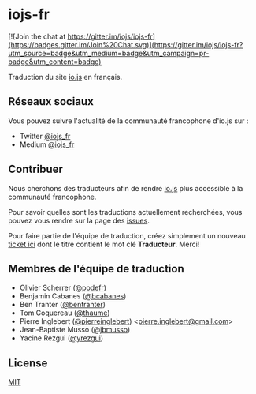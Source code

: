 # iojs-fr

[![Join the chat at https://gitter.im/iojs/iojs-fr](https://badges.gitter.im/Join%20Chat.svg)](https://gitter.im/iojs/iojs-fr?utm_source=badge&utm_medium=badge&utm_campaign=pr-badge&utm_content=badge)

Traduction du site [io.js](https://iojs.org/) en français.

## Réseaux sociaux

Vous pouvez suivre l'actualité de la communauté francophone d'io.js sur :
 * Twitter [@iojs_fr](https://twitter.com/iojs_fr)
 * Medium [@iojs_fr](https://medium.com/@iojs_fr)


## Contribuer

Nous cherchons des traducteurs afin de rendre [io.js](https://iojs.org/) plus accessible à la communauté francophone.

Pour savoir quelles sont les traductions actuellement recherchées, vous pouvez vous rendre sur la page des [issues](https://github.com/iojs/iojs-fr/issues).

Pour faire partie de l'équipe de traduction, créez simplement un nouveau [ticket ici](https://github.com/iojs/iojs-fr/issues) dont le titre contient le mot clé __Traducteur__. Merci!

## Membres de l'équipe de traduction

- Olivier Scherrer ([@podefr](https://github.com/podefr))
- Benjamin Cabanes ([@bcabanes](https://github.com/bcabanes))
- Ben Tranter ([@bentranter](https://github.com/bentranter))
- Tom Coquereau ([@thaume](https://github.com/thaume))
- Pierre Inglebert ([@pierreinglebert](https://github.com/pierreinglebert)) &lt;pierre.inglebert@gmail.com&gt;
- Jean-Baptiste Musso ([@jbmusso](https://github.com/jbmusso))
- Yacine Rezgui ([@yrezgui](https://github.com/yrezgui))


## License

[MIT](https://tldrlegal.com/license/mit-license)
